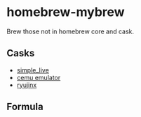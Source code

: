 # homebrew-mybrew
Brew those not in homebrew core and cask.

## Casks

* [simple_live](https://github.com/xiaoyaocz/dart_simple_live)
* [cemu emulator](https://github.com/cemu-project/Cemu)
* [ryujinx](https://github.com/Ryubing/Ryujinx)

## Formula
